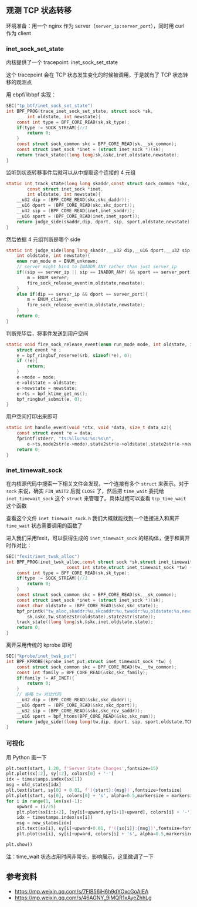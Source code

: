 ## 观测 TCP 状态转移

环境准备：用一个 nginx 作为 server（`server_ip:server_port`），同时用 curl 作为 client

### inet_sock_set_state

内核提供了一个 tracepoint: inet_sock_set_state

这个 tracepoint 会在 TCP 状态发生变化的时候被调用，于是就有了 TCP 状态转移的观测点

用 ebpf/libbpf 实现：

```c
SEC("tp_btf/inet_sock_set_state")
int BPF_PROG(trace_inet_sock_set_state, struct sock *sk, 
        int oldstate, int newstate){
    const int type = BPF_CORE_READ(sk,sk_type);
    if(type != SOCK_STREAM){//1
        return 0;
    }
    const struct sock_common skc = BPF_CORE_READ(sk,__sk_common);
    const struct inet_sock *inet = (struct inet_sock *)(sk);
    return track_state((long long)sk,&skc,inet,oldstate,newstate);
}

```

监听到状态转移事件后就可以从中提取这个连接的 4 元组

```c
static int track_state(long long skaddr,const struct sock_common *skc,
        const struct inet_sock *inet,
        int oldstate, int newstate){
    __u32 dip = (BPF_CORE_READ(skc,skc_daddr));  
    __u16 dport = (BPF_CORE_READ(skc,skc_dport)); 
    __u32 sip = (BPF_CORE_READ(inet,inet_saddr));
    __u16 sport = (BPF_CORE_READ(inet,inet_sport));
    return judge_side(skaddr,dip, dport, sip, sport,oldstate,newstate);
}
```

然后依据 4 元组判断是哪个 side

```c
static int judge_side(long long skaddr,__u32 dip,__u16 dport,__u32 sip, __u16 sport,
    int oldstate, int newstate){
    enum run_mode m = ENUM_unknown;
    // server might bind to INADDR_ANY rather than just server_ip
    if((sip == server_ip || sip == INADDR_ANY) && sport == server_port){   
        m = ENUM_server;    
        fire_sock_release_event(m,oldstate,newstate);
    }
    else if(dip == server_ip && dport == server_port){    
        m = ENUM_client;   
        fire_sock_release_event(m,oldstate,newstate);
    }
    return 0;
}
```

判断完毕后，将事件发送到用户空间

```c
static void fire_sock_release_event(enum run_mode mode, int oldstate, int newstate){
    struct event *e ;
    e = bpf_ringbuf_reserve(&rb, sizeof(*e), 0);
    if (!e){
        return;
    }
    e->mode = mode;
    e->oldstate = oldstate;
    e->newstate = newstate;
    e->ts = bpf_ktime_get_ns();
    bpf_ringbuf_submit(e, 0);
}
```

用户空间打印出来即可

```c
static int handle_event(void *ctx, void *data, size_t data_sz){
    const struct event *e = data;
    fprintf(stderr, "ts:%llu:%s:%s:%s\n",
        e->ts,mode2str(e->mode),state2str(e->oldstate),state2str(e->newstate));
    return 0;
}
```

### inet_timewait_sock

在内核源代码中搜索一下相关文件会发现，一个连接有多个 `struct` 来表示。对于 `sock` 来说，确实 `FIN_WAIT2` 后就 `CLOSE` 了，然后把 `time_wait` 委托给 `inet_timewait_sock` 这个 `struct` 来管理了。具体过程可以查看 `tcp_time_wait` 这个函数

查看这个文件 `inet_timewait_sock.h` 我们大概就能找到一个连接进入和离开 `time_wait` 状态需要调用的函数了

进入我们采用fexit，可以获得生成的 `inet_timewait_sock` 的结构体，便于和离开时作对比：

```c
SEC("fexit/inet_twsk_alloc")
int BPF_PROG(inet_twsk_alloc,const struct sock *sk,struct inet_timewait_death_row *dr,
                       const int state,struct inet_timewait_sock *tw) {
    const int type = BPF_CORE_READ(sk,sk_type);
    if(type != SOCK_STREAM){//1
        return 0;
    }
    const struct sock_common skc = BPF_CORE_READ(sk,__sk_common);
    const struct inet_sock *inet = (struct inet_sock *)(sk);
    const char oldstate = (BPF_CORE_READ(&skc,skc_state));
    bpf_printk("tw_aloc,skaddr:%u,skcaddr:%u,twaddr:%u,oldstate:%s,newstate:%s",
        sk,&skc,tw,state2str(oldstate),state2str(state));
    track_state((long long)sk,&skc,inet,oldstate,state);
    return 0;
}
```

离开采用传统的 kprobe 即可

```c
SEC("kprobe/inet_twsk_put")
int BPF_KPROBE(kprobe_inet_put,struct inet_timewait_sock *tw) {
    const struct sock_common skc = BPF_CORE_READ(tw,__tw_common);
    const int family = BPF_CORE_READ(&skc,skc_family);
    if(family != AF_INET){
        return 0;
    }
    // 省略 tw 对比代码
    __u32 dip = (BPF_CORE_READ(&skc,skc_daddr));  
    __u16 dport = (BPF_CORE_READ(&skc,skc_dport)); 
    __u32 sip = (BPF_CORE_READ(&skc,skc_rcv_saddr));
    __u16 sport = bpf_htons(BPF_CORE_READ(&skc,skc_num));
    return judge_side((long long)tw,dip, dport, sip, sport,oldstate,TCP_CLOSE);
}
```



### 可视化

用 Python 画一下

```python
plt.text(start, 1.20, f'Server State Changes',fontsize=15)
plt.plot(sx[:2], sy[:2], colors[0] + '-')   
idx = timestamps.index(sx[1])
msg = old_states[idx]
plt.text(start, sy[0] + 0.01, f'({start}:{msg})',fontsize=fontsize)
plt.plot(start, sy[0], colors[0] + 's', alpha=0.5,markersize = markersize) 
for i in range(1, len(sx)-1):
    upward = (i/25) 
    plt.plot(sx[i:i+2], [sy[i]+upward,sy[i+1]+upward], colors[i] + '-')  
    idx = timestamps.index(sx[i])
    msg = new_states[idx]
    plt.text(sx[i], sy[i]+upward+0.01, f'({sx[i]}:{msg})',fontsize=fontsize)
    plt.plot(sx[i], sy[i]+upward, colors[i] + 's', alpha=0.5,markersize = markersize) 

plt.show()

```

注：time_wait 状态占用时间非常长，影响展示，这里微调了一下

## 参考资料

- <https://mp.weixin.qq.com/s/7FlB56iH6h9dYOxcGoAIEA>
- <https://mp.weixin.qq.com/s/46AGNY_9iMQR1xAyeZhhLg>